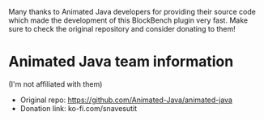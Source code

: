 Many thanks to Animated Java developers for providing their source code which made the development of this BlockBench plugin very fast.
Make sure to check the original repository and consider donating to them!


# Animated Java team information
(I'm not affiliated with them)
- Original repo: https://github.com/Animated-Java/animated-java
- Donation link: ko-fi.com/snavesutit
